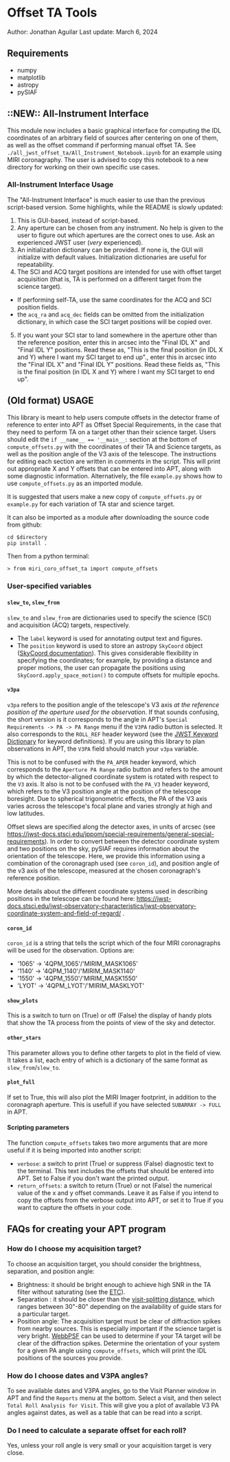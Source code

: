 # Offset TA Tools
Author: Jonathan Aguilar Last update: March 6, 2024


## Requirements ##
- numpy
- matplotlib
- astropy
- pySIAF

## ::NEW:: All-Instrument Interface ##

This module now includes a basic graphical interface for computing the IDL
coordinates of an arbitrary field of sources after centering on one of them, as
well as the offset command if performing manual offset TA. See
`./all_jwst_offset_ta/All_Instrument_Notebook.ipynb` for an example using MIRI
coronagraphy. The user is advised to copy this notebook to a new directory for
working on their own specific use cases.

### All-Instrument Interface Usage ###

The "All-Instrument Interface" is much easier to use than the previous script-based version. Some highlights, while the README is slowly updated:
1. This is GUI-based, instead of script-based.
2. Any aperture can be chosen from any instrument. No help is given to the user to figure out which apertures are the correct ones to use. Ask an experienced JWST user (_very_ experienced).
3. An initialization dictionary can be provided. If none is, the GUI will initialize with default values. Initialization dictionaries are useful for repeatability.
4. The SCI and ACQ target positions are intended for use with offset target acquisition (that is, TA is performed on a different target from the science target).
  - If performing self-TA, use the same coordinates for the ACQ and SCI position fields.
  - the `acq_ra` and `acq_dec` fields can be omitted from the initialization dictionary, in which case the SCI target positions will be copied over.
5. If you want your SCI star to land somewhere in the aperture other than the reference position, enter this in arcsec into the "Final IDL X" and "Final IDL Y" positions. Read these as, "This is the final position (in IDL X and Y) where I want my SCI target to end up"., enter this in arcsec into the "Final IDL X" and "Final IDL Y" positions. Read these fields as, "This is the final position (in IDL X and Y) where I want my SCI target to end up".

## (Old format) USAGE ##

This library is meant to help users compute offsets in the detector frame of
reference to enter into APT as Offset Special Requirements, in the case that
they need to perform TA on a target other than their science target. Users
should edit the `if __name__ == '__main__:` section at the bottom of
`compute_offsets.py` with the coordinates of their TA and Science targets, as
well as the position angle of the V3 axis of the telescope. The instructions for
editing each section are written in comments in the script. This will print out
appropriate X and Y offsets that can be entered into APT, along with some
diagnostic information. Alternatively, the file `example.py` shows how to use
`compute_offsets.py` as an imported module.

It is suggested that users make a new copy of `compute_offsets.py` or
`example.py` for each variation of TA star and science target.

It can also be imported as a module after downloading the source code from github:
```
cd $directory
pip install .
```

Then from a python terminal:
```
> from miri_coro_offset_ta import compute_offsets
```

### User-specified variables ###

#### `slew_to`, `slew_from` ####

`slew_to` and `slew_from` are dictionaries used to specify the science (SCI) and
acquisition (ACQ) targets, respectively.
- The `label` keyword is used for annotating output text and figures.
- The `position` keyword is used to store an astropy `SkyCoord` object
  ([SkyCoord
  documentation](https://docs.astropy.org/en/stable/api/astropy.coordinates.SkyCoord.html)).
  This gives considerable flexibility in specifying the coordinates; for
  example, by providing a distance and proper motions, the user can propagate
  the positions using `SkyCoord.apply_space_motion()` to compute offsets for
  multiple epochs.


#### `v3pa` ####

`v3pa` refers to the position angle of the telescope's V3 axis *at the reference
position of the aperture used for the observation*. If that sounds confusing,
the short version is it corresponds to the angle in APT's `Special Requirements
-> PA -> PA Range` menu if the `V3PA` radio button is selected. It also
corresponds to the `ROLL_REF` header keyword (see the [JWST Keyword
Dictionary](https://mast.stsci.edu/portal/Mashup/Clients/jwkeywords/) for
keyword definitions). If you are using this library to plan observations in APT,
the `V3PA` field should match your `v3pa` variable.

This is not to be confused with the `PA_APER` header keyword, which corresponds
to the `Aperture PA Range` radio button and refers to the amount by which the
detector-aligned coordinate system is rotated with respect to the `V3` axis. It
also is not to be confused with the `PA_V3` header keyword, which refers to the
V3 position angle at the position of the telescope boresight. Due to spherical
trigonometric effects, the PA of the V3 axis varies across the telescope's focal
plane and varies strongly at high and low latitudes.

Offset slews are specified along the detector axes, in units of arcsec (see
https://jwst-docs.stsci.edu/jppom/special-requirements/general-special-requirements).
In order to convert between the detector coordinate system and two positions on
the sky, pySIAF requires information about the orientation of the telescope.
Here, we provide this information using a combination of the coronagraph used
(see `coron_id`), and position angle of the v3 axis of the telescope, measured
at the chosen coronagraph's reference position.

More details about the different coordinate systems used in describing positions
in the telescope can be found here:
https://jwst-docs.stsci.edu/jwst-observatory-characteristics/jwst-observatory-coordinate-system-and-field-of-regard/
.

#### `coron_id` ####

`coron_id` is a string that tells the script which of the four MIRI coronagraphs
will be used for the observation. Options are:
- '1065' -> '4QPM_1065'/'MIRIM_MASK1065'
- '1140' -> '4QPM_1140'/'MIRIM_MASK1140'
- '1550' -> '4QPM_1550'/'MIRIM_MASK1550'
- 'LYOT' -> '4QPM_LYOT'/'MIRIM_MASKLYOT'

#### `show_plots` ####

This is a switch to turn on (True) or off (False) the display of handy plots
that show the TA process from the points of view of the sky and detector.

#### `other_stars` ###

This parameter allows you to define other targets to plot in the field of view.
It takes a list, each entry of which is a dictionary of the same format as
`slew_from`/`slew_to`.

#### `plot_full` ###

If set to True, this will also plot the MIRI Imager footprint, in addition to
the coronagraph aperture. This is usefull if you have selected `SUBARRAY ->
FULL` in APT.

#### Scripting parameters ####

The function `compute_offsets` takes two more arguments that are more useful if
it is being imported into another script:
- `verbose`: a switch to print (True) or suppress (False) diagnostic text to the
  terminal. This text includes the offsets that should be entered into APT. Set
  to False if you don't want the printed output.
- `return_offsets`: a switch to return (True) or not (False) the numerical value
  of the x and y offset commands. Leave it as False if you intend to copy the
  offsets from the verbose output into APT, or set it to True if you want to
  capture the offsets in your code.



## FAQs for creating your APT program ##

### How do I choose my acquisition target? ###

To choose an acquisition target, you should consider the brightness, separation,
and position angle:
- Brightness: it should be bright enough to achieve high SNR in the TA filter
  without saturating (see the [ETC](https://jwst.etc.stsci.edu/)).
- Separation : it should be closer than the [visit-splitting
  distance](https://jwst-docs.stsci.edu/jwst-astronomers-proposal-tool-overview/additional-jwst-apt-functionality/apt-visit-splitting),
  which ranges between 30"-80" depending on the availability of guide stars for
  a particular target.
- Position angle: The acquisition target must be clear of diffraction spikes
  from nearby sources. This is especially important if the science target is
  very bright. [WebbPSF](https://webbpsf.readthedocs.io/) can be used to
  determine if your TA target will be clear of the diffraction spikes. Determine
  the orientation of your system for a given PA angle using `compute_offsets`,
  which will print the IDL positions of the sources you provide.

### How do I choose dates and V3PA angles? ###

To see available dates and V3PA angles, go to the Visit Planner window in APT
and find the `Reports` menu at the bottom. Select a visit, and then select
`Total Roll Analysis for Visit`. This will give you a plot of available V3 PA
angles against dates, as well as a table that can be read into a script.

### Do I need to calculate a separate offset for each roll? ###

Yes, unless your roll angle is very small or your acquisition target is very
close.

